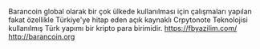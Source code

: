 ﻿Barancoin global olarak bir çok ülkede kullanılması için çalışmaları yapılan fakat özellikle Türkiye'ye hitap eden açık kaynaklı Crpytonote Teknolojisi kullanılmış Türk yapımı bir kripto para birimidir. https://fbyazilim.com/ http://barancoin.org